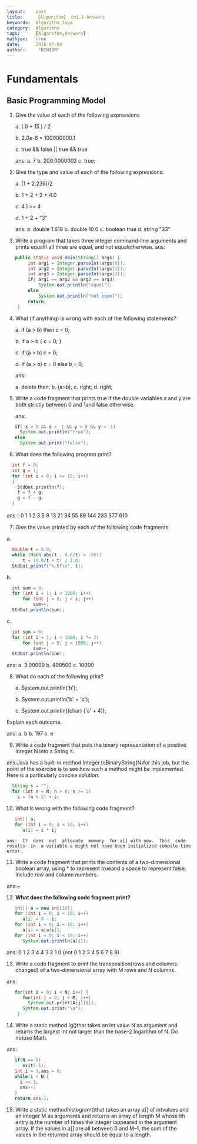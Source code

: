```yaml
---
layout:    post
title:     【Algorithm】 ch1.1 Answers
keywords:  Algorithm,Java
category:  Algorithm
tags:      [Algorithm,Answers]
mathjax:   true
date:      2016-07-04
author:     "BINISM"
---
```


# Fundamentals

## Basic Programming Model

1. Give the value of each of the following expressions

   a.  ( 0 + 15 ) / 2

   b.  2.0e-6 * 100000000.1

   c.   true && false \|\| true && true

   ans:
   a. 7   b. 200.0000002 c. true;

2. Give the type and value of each of the following expressions:

   a.  (1 + 2.236)/2

   b.  1 + 2 + 3 + 4.0

   c.  4.1 >= 4

   d.  1 + 2 + "3"

   ans:
   a. double 1.618
   b. double 10.0
   c. boolean true
   d. string "33"

3. Write a program that takes three integer command-line arguments and prints equalif all three are equal, and not equalotherwise.
ans:

```java
   public static void main(String[] args) {
        int arg1 = Integer.parseInt(args[0]);
        int arg2 = Integer.parseInt(args[1]);
        int arg3 = Integer.parseInt(args[2]);
        if( arg1 == arg2 && arg2 == arg3)
            System.out.println("equel");
        else
            System.out.println("not equel");
        return;
    }
```

4. What (if anything) is wrong with each of the following statements?

    a.   if (a > b) then c = 0;

    b.   if a > b { c = 0; }

    c.   if (a > b) c = 0;

    d.   if (a > b) c = 0 else b = 0;

    ans:

    a. delete then;
    b. (a>b);
    c. right;
    d. right;

5. Write a code fragment that prints true if the double variables x and y are both strictly between 0 and 1and false otherwise.

   ans:
```java
   if( x > 0 && x <　1 && y > 0 && y <　1)
     System.out.println("true");
   else
     System.out.print("false");
```

6. What does the following program print?

```java
  int f = 0;
  int g = 1;
  for (int i = 0; i <= 15; i++)
  {
    StdOut.println(f);
    f = f + g;
    g = f - g;
  }
```

  ans：0 1 1 2 3 5 8 13 21 34 55 89 144 233 377 610

7.  Give the value printed by each of the following code fragments:

  a.
```java
  double t = 9.0;
  while (Math.abs(t - 9.0/t) > .001)
      t = (9.0/t + t) / 2.0;
  StdOut.printf("%.5f\n", t);
```
  b.
```java
  int sum = 0;
  for (int i = 1; i < 1000; i++)
      for (int j = 0; j < i; j++)
          sum++;
  StdOut.println(sum);
```
  c.
```java
  int sum = 0;
  for (int i = 1; i < 1000; i *= 2)
      for (int j = 0; j < 1000; j++)
          sum++;
  StdOut.println(sum);
```

  ans:
  a. 3.00009
  b. 499500
  c. 10000

8. What do each of the following print?

   a.  System.out.println('b');

   b.  System.out.println('b' + 'c');

   c.  System.out.println((char) ('a' + 4));

 Explain each outcome.

  ans:
  a. b
  b. 197
  c. e

9. Write a code fragment that puts the binary representation of a positive integer N into a String s.

  ans:Java has a built-in method Integer.toBinaryString(N)for this job, but the point of the exercise is to see how such a method might be implemented. Here is a particularly concise solution:
```java
  String s = "";
  for (int n = N; n > 0; n /= 2)
    s = (n % 2) + s;
```

10. What is wrong with the following code fragment?
```java
   int[] a;
   for (int i = 0; i < 10; i++)
      a[i] = i * i;
```

    ans:  It  does  not  allocate  memory  for a[] with new.  This  code  results  in  a variable a might not have been initialized compile-time error.

11. Write a code fragment that prints the contents of a two-dimensional boolean array, using \* to represent trueand a space to represent false. Include row and column numbers.

   ans:~

12. **What does the following code fragment print?**
```java
   int[] a = new int[10];
   for (int i = 0; i < 10; i++)
      a[i] = 9 - i;
   for (int i = 0; i < 10; i++)
      a[i] = a[a[i]];
   for (int i = 0; i < 10; i++)
      System.out.println(a[i]);
```

   ans: 0 1 2 3 4 4 3 2 1 0 (not 0 1 2 3 4 5 6 7 8 9)

13. Write a code fragment to print the     transposition(rows and columns changed) of a two-dimensional array with M rows and N columns.

   ans:
```java
   for(int i = 0; i < N; i++) {
      for(int j = 0; j < M; j++)
        System.out.print(A[j][i]);
      System.out.print("\n");
    }
```

14. Write a static method lg()that takes an int value N as argument and returns the largest int not larger than the base-2 logarithm of N. Do notuse Math.

   ans:
```java
   if(N == 0)
      exit(-1);
   int i = 1,ans = 0;
   while(i < N){
     i >> 1;
     ans++;
   }
   return ans-1;
```

15. Write a static methodhistogram()that takes an array a[] of intvalues and an integer M as arguments and returns an array of length M whose ith entry is the number of times the integer iappeared in the argument array. If the values in a[] are all between 0 and M–1,  the  sum  of  the  values  in  the  returned  array  should  be  equal  to a.length.
